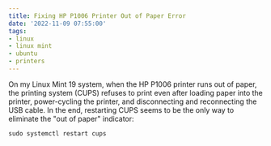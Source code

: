 ```yaml
---
title: Fixing HP P1006 Printer Out of Paper Error
date: '2022-11-09 07:55:00'
tags:
- linux
- linux mint
- ubuntu
- printers
---
```


On my Linux Mint 19 system, when the HP P1006 printer runs out of paper, the
printing system (CUPS) refuses to print even after loading paper into
the printer, power-cycling the printer, and disconnecting and reconnecting
the USB cable.  In the end, restarting CUPS
seems to be the only way to eliminate the "out of paper" indicator:

```
sudo systemctl restart cups
```
